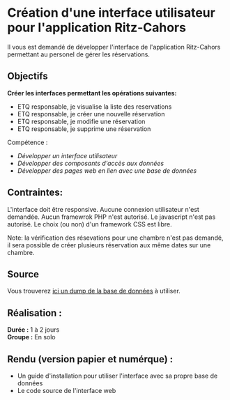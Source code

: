 # Création d'une interface utilisateur pour l'application Ritz-Cahors
Il vous est demandé de développer l'interface de l'application Ritz-Cahors permettant au personel de gérer les réservations.

## Objectifs
**Créer les interfaces permettant les opérations suivantes:**

* ETQ responsable, je visualise la liste des reservations
* ETQ responsable, je créer une nouvelle réservation
* ETQ responsable, je modifie une réservation
* ETQ responsable, je supprime une réservation

Compétence :

* *Développer un interface utilisateur*
* *Développer des composants d'accès aux données*
* *Développer des pages web en lien avec une base de données*

## Contraintes:

L'interface doit être responsive.
Aucune connexion utilisateur n'est demandée.
Aucun framewrok PHP n'est autorisé.
Le javascript n'est pas autorisé.
Le choix (ou non) d'un framework CSS est libre.

Note: la vérification des résevations pour une chambre n'est pas demandé, il sera
possible de créer plusieurs réservation aux même dates sur une chambre.

## Source

Vous trouverez <a href="https://github.com/SimplonCahors/evaluation_4/blob/master/database_eval4.sql">ici un dump de la base de données</a> à utiliser.

## Réalisation :
**Durée :** 1 à 2 jours  
**Groupe :** En solo

## Rendu (version papier et numérque) :
* Un guide d'installation pour utiliser l'interface avec sa propre base de données
* Le code source de l'interface web
